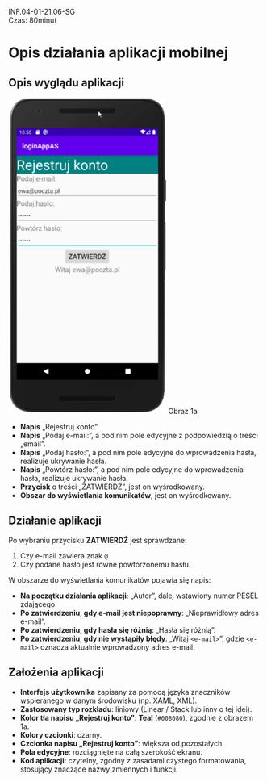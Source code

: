 INF.04-01-21.06-SG  
Czas: 80minut

# Opis działania aplikacji mobilnej


## Opis wyglądu aplikacji

<img src="obraz-1a-INF-04-01-21-06-SG.png">
Obraz 1a

- **Napis** „Rejestruj konto”.
- **Napis** „Podaj e-mail:”, a pod nim pole edycyjne z podpowiedzią o treści „email”.
- **Napis** „Podaj hasło:”, a pod nim pole edycyjne do wprowadzenia hasła, realizuje ukrywanie hasła.
- **Napis** „Powtórz hasło:”, a pod nim pole edycyjne do wprowadzenia hasła, realizuje ukrywanie hasła.
- **Przycisk** o treści „ZATWIERDŹ”, jest on wyśrodkowany.
- **Obszar do wyświetlania komunikatów**, jest on wyśrodkowany.


## Działanie aplikacji

Po wybraniu przycisku **ZATWIERDŹ** jest sprawdzane:

1. Czy e-mail zawiera znak `@`.
2. Czy podane hasło jest równe powtórzonemu hasłu.

W obszarze do wyświetlania komunikatów pojawia się napis:

- **Na początku działania aplikacji**: „Autor”, dalej wstawiony numer PESEL zdającego.
- **Po zatwierdzeniu, gdy e-mail jest niepoprawny**: „Nieprawidłowy adres e-mail”.
- **Po zatwierdzeniu, gdy hasła się różnią**: „Hasła się różnią”.
- **Po zatwierdzeniu, gdy nie wystąpiły błędy**: „Witaj `<e-mail>`”, gdzie `<e-mail>` oznacza aktualnie wprowadzony adres e-mail.

## Założenia aplikacji

- **Interfejs użytkownika** zapisany za pomocą języka znaczników wspieranego w danym środowisku (np. XAML, XML).
- **Zastosowany typ rozkładu**: liniowy (Linear / Stack lub inny o tej idei).
- **Kolor tła napisu „Rejestruj konto”**: **Teal** (`#008080`), zgodnie z obrazem 1a.
- **Kolory czcionki**: czarny.
- **Czcionka napisu „Rejestruj konto”**: większa od pozostałych.
- **Pola edycyjne**: rozciągnięte na całą szerokość ekranu.
- **Kod aplikacji**: czytelny, zgodny z zasadami czystego formatowania, stosujący znaczące nazwy zmiennych i funkcji.

